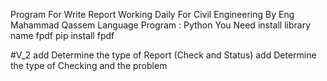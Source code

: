 Program For Write Report Working Daily For Civil Engineering By Eng Mahammad Qassem
Language Program : Python
You Need install library name fpdf
pip install fpdf

#V_2
add Determine the type of Report (Check and Status)
add Determine the type of Checking and the problem
